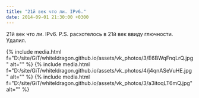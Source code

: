 ```yaml
---
title: "21й век что ли. IPv6."
date: 2014-09-01 21:30:00 +0300
---
```


21й век что ли. IPv6.
P.S. расхотелось в 21й век ввиду глючности. Удалил.


{% include media.html f="D:/site/GiT/whiteldragon.github.io/assets/vk_photos/3/E6BWqFnqLrQ.jpg" alt="" %}
{% include media.html f="D:/site/GiT/whiteldragon.github.io/assets/vk_photos/4/j4qnASeVuHE.jpg" alt="" %}
{% include media.html f="D:/site/GiT/whiteldragon.github.io/assets/vk_photos/3/a3itoqLT6mQ.jpg" alt="" %}
